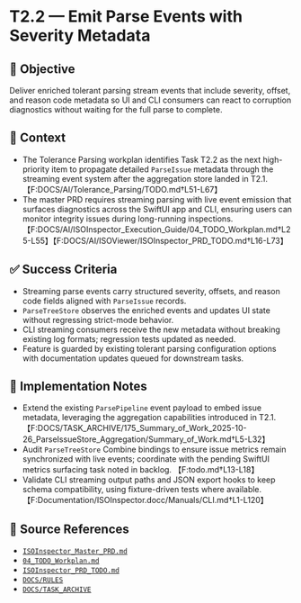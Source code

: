 # T2.2 — Emit Parse Events with Severity Metadata

## 🎯 Objective
Deliver enriched tolerant parsing stream events that include severity, offset, and reason code metadata so UI and CLI consumers can react to corruption diagnostics without waiting for the full parse to complete.

## 🧩 Context
- The Tolerance Parsing workplan identifies Task T2.2 as the next high-priority item to propagate detailed `ParseIssue` metadata through the streaming event system after the aggregation store landed in T2.1. 【F:DOCS/AI/Tolerance_Parsing/TODO.md†L51-L67】
- The master PRD requires streaming parsing with live event emission that surfaces diagnostics across the SwiftUI app and CLI, ensuring users can monitor integrity issues during long-running inspections. 【F:DOCS/AI/ISOInspector_Execution_Guide/04_TODO_Workplan.md†L25-L55】【F:DOCS/AI/ISOViewer/ISOInspector_PRD_TODO.md†L16-L73】

## ✅ Success Criteria
- Streaming parse events carry structured severity, offsets, and reason code fields aligned with `ParseIssue` records.
- `ParseTreeStore` observes the enriched events and updates UI state without regressing strict-mode behavior.
- CLI streaming consumers receive the new metadata without breaking existing log formats; regression tests updated as needed.
- Feature is guarded by existing tolerant parsing configuration options with documentation updates queued for downstream tasks.

## 🔧 Implementation Notes
- Extend the existing `ParsePipeline` event payload to embed issue metadata, leveraging the aggregation capabilities introduced in T2.1. 【F:DOCS/TASK_ARCHIVE/175_Summary_of_Work_2025-10-26_ParseIssueStore_Aggregation/Summary_of_Work.md†L5-L32】
- Audit `ParseTreeStore` Combine bindings to ensure issue metrics remain synchronized with live events; coordinate with the pending SwiftUI metrics surfacing task noted in backlog. 【F:todo.md†L13-L18】
- Validate CLI streaming output paths and JSON export hooks to keep schema compatibility, using fixture-driven tests where available. 【F:Documentation/ISOInspector.docc/Manuals/CLI.md†L1-L120】

## 🧠 Source References
- [`ISOInspector_Master_PRD.md`](../AI/ISOViewer/ISOInspector_PRD_Full/ISOInspector_Master_PRD.md)
- [`04_TODO_Workplan.md`](../AI/ISOInspector_Execution_Guide/04_TODO_Workplan.md)
- [`ISOInspector_PRD_TODO.md`](../AI/ISOViewer/ISOInspector_PRD_TODO.md)
- [`DOCS/RULES`](../RULES)
- [`DOCS/TASK_ARCHIVE`](../TASK_ARCHIVE)
